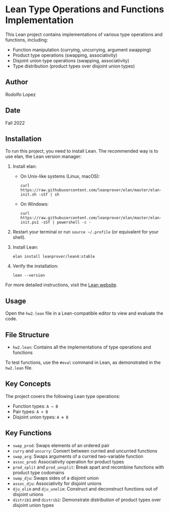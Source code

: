 # Lean Type Operations and Functions Implementation

This Lean project contains implementations of various type operations and functions, including:

- Function manipulation (currying, uncurrying, argument swapping)
- Product type operations (swapping, associativity)
- Disjoint union type operations (swapping, associativity)
- Type distribution (product types over disjoint union types)

## Author

Rodolfo Lopez

## Date

Fall 2022

## Installation

To run this project, you need to install Lean. The recommended way is to use elan, the Lean version manager:

1. Install elan:

   - On Unix-like systems (Linux, macOS):
     ```
     curl https://raw.githubusercontent.com/leanprover/elan/master/elan-init.sh -sSf | sh
     ```
   - On Windows:
     ```
     curl https://raw.githubusercontent.com/leanprover/elan/master/elan-init.ps1 -sSf | powershell -c -
     ```

2. Restart your terminal or run `source ~/.profile` (or equivalent for your shell).

3. Install Lean:

   ```
   elan install leanprover/lean4:stable
   ```

4. Verify the installation:
   ```
   lean --version
   ```

For more detailed instructions, visit the [Lean website](https://leanprover.github.io/lean4/doc/setup.html).

## Usage

Open the `hw2.lean` file in a Lean-compatible editor to view and evaluate the code.

## File Structure

- `hw2.lean`: Contains all the implementations of type operations and functions

To test functions, use the `#eval` command in Lean, as demonstrated in the `hw2.lean` file.

## Key Concepts

The project covers the following Lean type operations:

- Function types: `A → B`
- Pair types: `A × B`
- Disjoint union types: `A ⊕ B`

## Key Functions

- `swap_prod`: Swaps elements of an ordered pair
- `curry` and `uncurry`: Convert between curried and uncurried functions
- `swap_arg`: Swaps arguments of a curried two-variable function
- `assoc_prod`: Associativity operation for product types
- `prod_split` and `prod_unsplit`: Break apart and recombine functions with product type codomains
- `swap_dju`: Swaps sides of a disjoint union
- `assoc_dju`: Associativity for disjoint unions
- `dju_elim` and `dju_unelim`: Construct and deconstruct functions out of disjoint unions
- `distrib1` and `distrib2`: Demonstrate distribution of product types over disjoint union types
